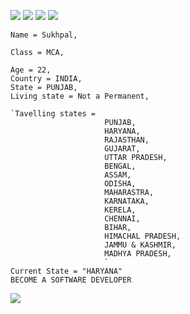 <a href="https://www.youtube.com/@HistoricalMania"><img src="https://img.shields.io/badge/YouTube-FF0000?style=for-the-badge&logo=youtube&logoColor=white"></a>
<a href="https://t.me/CREATIVITY_MAMBA" > <img src="https://img.shields.io/badge/Telegram-1877F2?style=for-the-badge&logo=Telegram&logoColor=white" ></a>
<a href="https://www.instagram.com/Sukhpalinsta/"> <img src="https://img.shields.io/badge/Instagram-E4405F?style=for-the-badge&logo=instagram&logoColor=white"></a>
<a href="https://m.twitter.com/SukhiKherera" > <img src="https://img.shields.io/badge/Twitter-1DA1F2?style=for-the-badge&logo=twitter&logoColor=white"> </a>

```
Name = Sukhpal,

Class = MCA,

Age = 22,
Country = INDIA,
State = PUNJAB,
Living state = Not a Permanent,

`Tavelling states =  
                     PUNJAB,
                     HARYANA,
                     RAJASTHAN,
                     GUJARAT,
                     UTTAR PRADESH,
                     BENGAL,
                     ASSAM,
                     ODISHA,
                     MAHARASTRA,
                     KARNATAKA,
                     KERELA,
                     CHENNAI,
                     BIHAR,
                     HIMACHAL PRADESH,
                     JAMMU & KASHMIR,
                     MADHYA PRADESH,
                     `               
Current State = "HARYANA"
BECOME A SOFTWARE DEVELOPER
```
<a href="https://github.com/FantasticSukhi/FantasticSukhi" ><img src="https://komarev.com/ghpvc/?username=FantasticSukhi&color=blueviolet&style=flat-square" ></a>
